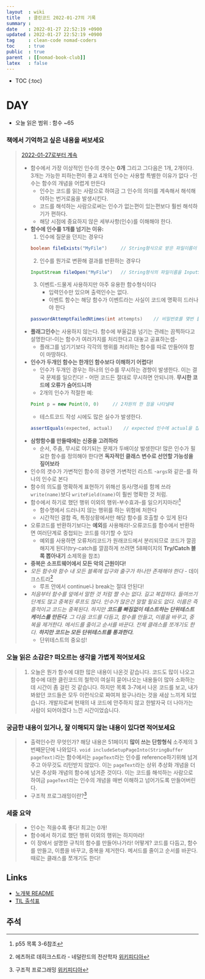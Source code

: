 ```yaml
---
layout  : wiki
title   : 클린코드 2022-01-27의 기록
summary : 
date    : 2022-01-27 22:52:19 +0900
updated : 2022-01-27 22:52:19 +0900
tag     : clean-code nomad-coders
toc     : true
public  : true
parent  : [[nomad-book-club]]
latex   : false
---
```

* TOC
{:toc}

# DAY
* 오늘 읽은 범위 : 함수 ~65

### 책에서 기억하고 싶은 내용을 써보세요
> [2022-01-27로부터 계속](https://achelous1.github.io/wiki/clean-code-2022-01-26/#%EC%B1%85%EC%97%90%EC%84%9C-%EA%B8%B0%EC%96%B5%ED%95%98%EA%B3%A0-%EC%8B%B6%EC%9D%80-%EB%82%B4%EC%9A%A9%EC%9D%84-%EC%8D%A8%EB%B3%B4%EC%84%B8%EC%9A%94)
> * 함수에서 가장 이상적인 인수의 갯수는 **0개** 그리고 그다음은 1개, 2개이다. 3개는 가능한 피하는편이 좋고 4개의 인수는 사용할 특별한 이유가 없다 -인수는 함수의 개념을 어렵게 만든다
>     * 인수는 코드를 읽는 사람으로 하여금 그 인수의 의미를 계속해서 해석해야하는 번거로움을 발생시킨다.
>     * 코드를 해석하는 사람으로써는 인수가 없는편이 있는편보다 훨씬 해석하기가 편하다.
>     * 해당 시점에 중요하지 않은 세부사항(인수)를 이해해야 한다.
> * **함수에 인수를 1개를 넘기는 이유:**
>      1. 인수에 질문을 던지는 경우다
>      ```java
>      boolean fileExists("MyFile")		// String형식으로 받은 파일이름이 존재하는지 확인하는 함수다
>      ```
>      2. 인수를 뭔가로 변환해 결과를 반환하는 경우다
>      ```java
>      InputStream fileOpen("MyFile")	// String형식의 파일이름을 InputStream으로 리턴받는다
>      ```
>      3. 이벤트-드물게 사용하지만 아주 유용한 함수형식이다
>          * 입력인수만 있으며 출력인수는 없다.
>          * 이벤트 함수는 해당 함수가 이벤트라는 사실이 코드에 명확히 드러나야 한다
>      ```java
>      passwordAttemptFailedNtimes(int attempts)	// 비밀번호를 몇번 틀렸는지 알려주는 함수다
>      ```
> * **플래그인수**는 사용하지 않는다. 함수에 부울값을 넘기는 관례는 끔찍하다고 설명한다!-이는 함수가 여러가지를 처리한다고 대놓고 공표하는셈-
>     * 플래그를 넘기기보다 각각의 행위를 처리하는 함수를 따로 만들어야 함이 마땅하다.
> * **인수가 두개인 함수는 한개인 함수보다 이해하기 어렵다!**
>     * 인수가 두개인 경우는 하나의 인수를 무시하는 경향이 발생한다. 이는 결국 문제를 일으킨다! - 어떤 코드든 절대로 무시하면 안되니까. **무시한 코드에 오류가 숨어드니까**
>     * 2개의 인수가 적절한 예:
>     ```java
>     Point p = new Point(0, 0) 	// 2차원의 한 점을 나타낼때
>     ```
>     * 테스트코드 작성 시에도 많은 실수가 발생한다.
>     ```java
>     assertEquals(expected, actual)	// expected 인수에 actual을 집어넣는 실수를 반복하기도 한다
>     ```
> * **삼항함수를 만들때에는 신중을 고려하라**
>     * 순서, 주춤, 무시로 야기되는 문제가 두배이상 발생한다!
> 많은 인수가 필요한 함수를 정의해야 한다면 **독자적인 클래스 변수로 선언할 가능성을 짚어보라**
> * 인수의 갯수가 가변적인 함수의 경우엔 가변적인 리스트 -`args`와 같은-를 하나의 인수로 본다
> * 함수의 의도를 명확하게 표현하기 위해선 동사/명사를 함께 쓰라 `write(name)`보다 `writeField(name)`이 훨씬 명확한 것 처럼.
> * 함수에서 하기로 했던 행위 이외의 행위-부수효과-를 일으키지마라![^LIST36-1]
>     * 함수명에서 드러나지 않는 행위를 하는 위험에 처한다
>     * 시간적인 결합 즉, 특정상황에서만 해당 함수를 호출할 수 있게 된다
> * 오류코드를 반환하기보다는 **예외**를 사용해라!-오류코드를 함수에서 반환하면 여러단계로 중첩되는 코드를 야기할 수 있다
>     * 예외를 사용하면 오류처리코드가 원래코드에서 분리되므로 코드가 깔끔해지게 된다!(try-catch를 깔끔하게 쓰려면 58페이지의 **Try/Catch 블록 뽑아내기** 소제목을 참조)
> * **중복은 소프트웨어에서 모든 악의 근원이다!**
> * *모든 함수와 함수 내 모든 블록에 입구와 출구가 하나만 존재해야 한다* - 데이크스트라[^DIJKSTRA-2]
>     * 루프 안에서 continue나 break는 절대 안된다!
> * *처음부터 함수를 앞에서 말한 것 처럼 짤 수는 없다. 길고 복잡하다. 들여쓰기 단계도 많고 중복된 루프도 많다. 인수가 많은건 말할 필요도 없다. 이름은 즉흥적이고 코드는 중복된다. 하지만 **코드를 빠짐없이 테스트하는 단위테스트 케이스를 만든다**. 그 다음 코드를 다듬고, 함수를 만들고, 이름을 바꾸고, 중복을 제거한다. 메서드를 줄이고 순서를 바꾼다. 전체 클래스를 쪼개기도 한다. **하지만 코드는 모든 단위테스트를 통과한다.***
>     * 단위테스트의 중요성!

### 오늘 읽은 소감은? 떠오르는 생각을 가볍게 적어보세요
> 1. 오늘은 뭔가 함수에 대한 많은 내용이 나온것 같습니다. 코드도 많이 나오고 함수에 대한 클린코드의 철학이 여실히 묻어나오는 내용들이 많아 소화하는데 시간이 좀 걸린 것 같습니다. 하지만 목록 3-7에서 나온 코드를 보고, 내가 봐왔던 코드들은 모두 이런식으로 짜여져 왔구나라는 것을 새삼 느끼게 되었습니다. 개발자로써 현재의 내 코드에 안주하지 않고 한발자국 더 나아가는 사람이 되어야겠다 느낀 시간이었습니다.

### 궁금한 내용이 있거나, 잘 이해되지 않는 내용이 있다면 적어보세요
> * 출력인수란 무엇인가? 해당 내용은 51페이지 **많이 쓰는 단항형식** 소주제의 3번째문단에 나와있다. `void includeSetupPageInto(StringBuffer pageText)`라는 함수에서는 `pageText`라는 인수를 reference하기위해 넘겨주고 아무것도 리턴받지 않았다. 이는 `pageText`라는 상위 추상화 개념을 더 낮은 추상화 개념의 함수에 넘겨준 것이다. 이는 코드를 해석하는 사람으로 하여금 `pageText`라는 인수의 개념을 매번 이해하고 넘어가도록 만들어버린다.
> * 구조적 프로그래밍이란?[^SP-3]

### 세줄 요약
> * 인수는 적을수록 좋다! 최고는 0개!
> * 함수에서 하기로 했던 행위 이외의 행위는 하지마라!
> * 이 장에서 설명한 규칙의 함수를 만들어나가라! 어떻게? 코드를 다듬고, 함수를 만들고, 이름을 바꾸고, 중복을 제거한다. 메서드를 줄이고 순서를 바꾼다. 때로는 클래스를 쪼개기도 한다!

## Links
* [노개북 README](https://nomadcoders.oopy.io/readme?utm_source=Nomad_Book_Club%231&utm_campaign=853979327e-EMAIL_CAMPAIGN_2022_01_20_09_04&utm_medium=email&utm_term=0_26f5b50d66-853979327e-357549064)
* [TIL 출석표](https://docs.google.com/spreadsheets/d/1Cy2NOnfFDP6Y1snkd3nL5VidLDmBq8C9696iTwbc_K0/edit#gid=0)

## 주석
[^LIST36-1]: p55 목록 3-6참조
[^DIJKSTRA-2]: 에츠허르 데히크스트라 - 네덜란드의 전산학자 [위키피디아](https://ko.wikipedia.org/wiki/%EC%97%90%EC%B8%A0%ED%97%88%EB%A5%B4_%EB%8D%B0%EC%9D%B4%ED%81%AC%EC%8A%A4%ED%8A%B8%EB%9D%BC)
[^SP-3]: 구조적 프로그래밍 [위키피디아](https://ko.wikipedia.org/wiki/%EA%B5%AC%EC%A1%B0%EC%A0%81_%ED%94%84%EB%A1%9C%EA%B7%B8%EB%9E%98%EB%B0%8D#:~:text=%EA%B5%AC%EC%A1%B0%EC%A0%81%20%ED%94%84%EB%A1%9C%EA%B7%B8%EB%9E%98%EB%B0%8D(structured%20programming)%EC%9D%80,%EC%A3%BC%EB%8A%94%20%EA%B2%83%EC%9C%BC%EB%A1%9C%20%EA%B0%80%EC%9E%A5%20%EC%9C%A0%EB%AA%85%ED%95%98%EB%8B%A4.)
